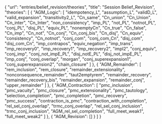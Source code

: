 {
    "url": "entries/belief_revision/theories",
    "title": "Session Belief_Revision",
    "theories": [
        {
            "AGM_Logic": [
                "idempotency_L",
                "assumption_L",
                "validD_L",
                "valid_expansion",
                "transitivity2_L",
                "Cn_same",
                "Cn_union",
                "Cn_Union",
                "Cn_inter",
                "Cn_Inter",
                "non_consistency",
                "imp_PL",
                "not_PL",
                "notnot_PL",
                "conj_PL",
                "disj_PL",
                "equiv_PL",
                "nonemptyCn",
                "Cn_true",
                "Cn_false",
                "Cn_imp",
                "Cn_not",
                "Cn_conj",
                "Cn_conj_bis",
                "Cn_disj",
                "Cn_equiv",
                "consistency",
                "Cn_notnot",
                "conj_com",
                "conj_com_Cn",
                "disj_com",
                "disj_com_Cn",
                "imp_contrapos",
                "equiv_negation",
                "imp_trans",
                "imp_recovery0",
                "imp_recovery1",
                "imp_recovery2",
                "impI2",
                "conj_equiv",
                "conj_imp",
                "conj_not_impE_PL",
                "disj_notE_PL",
                "disj_not_impE_PL",
                "imp_conj",
                "conj_overlap",
                "morgan",
                "conj_superexpansion1",
                "conj_superexpansion2",
                "chain_closure"
            ]
        },
        {
            "AGM_Remainder": [
                "rem_inclusion",
                "rem_closure",
                "remainder_extensionality",
                "nonconsequence_remainder",
                "taut2emptyrem",
                "remainder_recovery",
                "remainder_recovery_bis",
                "remainder_expansion",
                "remainder_conj",
                "upper_remainder"
            ]
        },
        {
            "AGM_Contraction": [
                "pmc_inclusion",
                "pmc_vacuity",
                "pmc_closure",
                "pmc_extensionality",
                "pmc_tautology",
                "selection_completion",
                "pmc_completion",
                "pmc_recovery",
                "pmc_success",
                "contraction_is_pmc",
                "contraction_with_completion",
                "rel_sel_conj_overlap",
                "trmc_conj_overlap",
                "rel_sel_conj_inclusion",
                "trmc_conj_inclusion",
                "AGM_rel_sel_completion",
                "full_meet_weak1",
                "full_meet_weak2"
            ]
        },
        {
            "AGM_Revision": []
        }
    ]
}